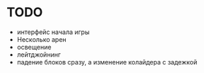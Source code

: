 # TODO

- интерфейс начала игры 
- Несколько арен
- освещение
- лейтджойнинг
- падение блоков сразу, а изменение колайдера с задежкой